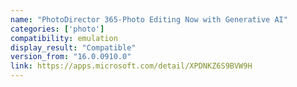 ```yaml
---
name: "PhotoDirector 365-Photo Editing Now with Generative AI"
categories: ['photo']
compatibility: emulation
display_result: "Compatible"
version_from: "16.0.0910.0"
link: https://apps.microsoft.com/detail/XPDNKZ6S9BVW9H
---
```

